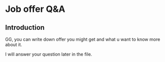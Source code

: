 # Job offer Q&A

## Introduction
GG, you can write down offer you might get and what u want to know more about it.

I will answer your question later in the file.
